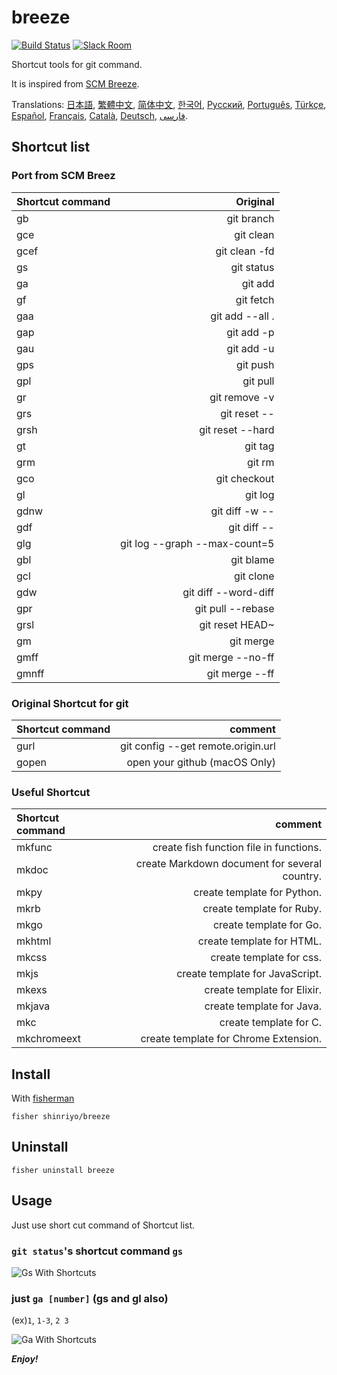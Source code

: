 [日本語]: README.jp.md
[繁體中文]: README.zh-tw.md
[简体中文]: README.zh-cn.md
[한국어]: README.ko.md
[Русский]: README.ru.md
[Português]: README.pt.md
[Türkçe]: README.tr.md
[Español]: README.es.md
[Français]: README.fr.md
[Català]: README.ca.md
[Deutsch]: README.du.md
[فارسی]: README.fa.md

# breeze

[![Build Status][travis-badge]][travis-link]
[![Slack Room][slack-badge]][slack-link]

Shortcut tools for git command.

It is inspired from [SCM Breeze](https://github.com/scmbreeze/scm_breeze "SCM Breeze").

Translations: [日本語], [繁體中文], [简体中文], [한국어], [Русский], [Português], [Türkçe], [Español], [Français], [Català], [Deutsch], [فارسی].

## Shortcut list

### Port from SCM Breez

| Shortcut command | Original | 
|:-----------|------------:|
| gb | git branch |
| gce | git clean |
| gcef | git clean -fd |
| gs | git status |
| ga | git add |
| gf | git fetch |
| gaa | git add --all . |
| gap | git add -p |
| gau | git add -u |
| gps | git push |
| gpl | git pull |
| gr | git remove -v |
| grs | git reset -- |
| grsh | git reset --hard |
| gt | git tag |
| grm | git rm |
| gco | git checkout |
| gl | git log |
| gdnw | git diff -w -- |
| gdf | git diff -- |
| glg | git log --graph --max-count=5 |
| gbl | git blame |
| gcl | git clone |
| gdw | git diff --word-diff |
| gpr | git pull --rebase |
| grsl | git reset HEAD~ |
| gm | git merge |
| gmff | git merge --no-ff |
| gmnff | git merge --ff |

### Original Shortcut for git

| Shortcut command | comment |
|:-----------|------------:|
| gurl | git config --get remote.origin.url |  |
| gopen | open your github (macOS Only) |

### Useful Shortcut

| Shortcut command | comment |
|:-----------|------------:|
| mkfunc | create fish function file in functions. |
| mkdoc | create Markdown document for several country. |
| mkpy | create template for Python. |
| mkrb | create template for Ruby. |
| mkgo | create template for Go. |
| mkhtml | create template for HTML. |
| mkcss | create template for css. |
| mkjs | create template for JavaScript. |
| mkexs| create template for Elixir. |
| mkjava | create template for Java. |
| mkc | create template for C. |
| mkchromeext | create template for Chrome Extension. |

## Install

With [fisherman]

```
fisher shinriyo/breeze
```

## Uninstall

```
fisher uninstall breeze
```

## Usage

Just use short cut command of Shortcut list.

### `git status`'s shortcut command `gs`

<div class="centered">
<img src="http://i.imgur.com/F3NHal3.png" alt="Gs With Shortcuts" />
</div>

### just `ga [number]` (gs and gl also)

(ex)`1`, `1-3`, `2 3`

<div class="centered">
<img src="http://i.imgur.com/RpspQI2.png" alt="Ga With Shortcuts" />
</div>

[travis-link]: https://travis-ci.org/shinriyo/breeze
[travis-badge]: https://img.shields.io/travis/shinriyo/breeze.svg
[slack-link]: https://fisherman-wharf.herokuapp.com
[slack-badge]: https://fisherman-wharf.herokuapp.com/badge.svg
[fisherman]: https://github.com/fisherman/fisherman

***Enjoy!***
